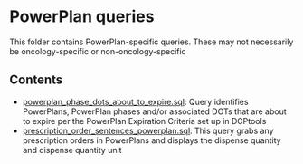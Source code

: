 # PowerPlan queries
This folder contains PowerPlan-specific queries. These may not necessarily be oncology-specific or non-oncology-specific
## Contents
* [powerplan_phase_dots_about_to_expire.sql](./powerplan_phase_dots_about_to_expire.sql): Query identifies PowerPlans, PowerPlan phases and/or associated DOTs that are about to expire per the PowerPlan Expiration Criteria set up in DCPtools 
* [prescription_order_sentences_powerplan.sql](./prescription_order_sentences_powerplan.sql): This query grabs any prescription orders in PowerPlans and displays the dispense quantity and dispense quantity unit 
